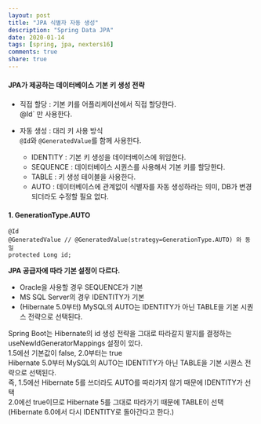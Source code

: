 ```yaml
---
layout: post
title: "JPA 식별자 자동 생성"
description: "Spring Data JPA"
date: 2020-01-14
tags: [spring, jpa, nexters16]
comments: true
share: true
---
```


#### JPA가 제공하는 데이터베이스 기본 키 생성 전략   

- 직접 할당 : 기본 키를 어플리케이션에서 직접 할당한다.  
@Id` 만 사용한다.    
  
- 자동 생성 : 대리 키 사용 방식     
`@Id`와 `@GeneratedValue`를 함께 사용한다.     
    + IDENTITY : 기본 키 생성을 데이터베이스에 위임한다.  
    + SEQUENCE : 데이터베이스 시퀀스를 사용해서 기본 키를 할당한다.   
    + TABLE : 키 생성 테이블을 사용한다.   
    + AUTO : 데이터베이스에 관계없이 식별자를 자동 생성하라는 의미, DB가 변경되더라도 수정할 필요 없다.  


#### 1. GenerationType.AUTO      

```   
@Id 
@GeneratedValue // @GeneratedValue(strategy=GenerationType.AUTO) 와 동일 
protected Long id;
```

**JPA 공급자에 따라 기본 설정이 다르다.**  
- Oracle을 사용할 경우 SEQUENCE가 기본   
- MS SQL Server의 경우 IDENTITY가 기본     
- (Hibernate 5.0부터) MySQL의 AUTO는 IDENTITY가 아닌 TABLE을 기본 시퀀스 전략으로 선택된다.     

Spring Boot는 Hibernate의 id 생성 전략을 그대로 따라갈지 말지를 결정하는 useNewIdGeneratorMappings 설정이 있다.  
1.5에선 기본값이 false, 2.0부터는 true  
Hibernate 5.0부터 MySQL의 AUTO는 IDENTITY가 아닌 TABLE을 기본 시퀀스 전략으로 선택된다.  
즉, 1.5에선 Hibernate 5를 쓰더라도 AUTO를 따라가지 않기 때문에 IDENTITY가 선택  
2.0에선 true이므로 Hibernate 5를 그대로 따라가기 때문에 TABLE이 선택  
(Hibernate 6.0에서 다시 IDENTITY로 돌아간다고 한다.)     

